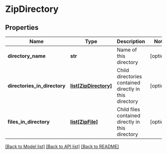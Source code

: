 # ZipDirectory

## Properties
Name | Type | Description | Notes
------------ | ------------- | ------------- | -------------
**directory_name** | **str** | Name of this directory | [optional] 
**directories_in_directory** | [**list[ZipDirectory]**](ZipDirectory.md) | Child directories contained directly in this directory | [optional] 
**files_in_directory** | [**list[ZipFile]**](ZipFile.md) | Child files contained directly in this directory | [optional] 

[[Back to Model list]](../README.md#documentation-for-models) [[Back to API list]](../README.md#documentation-for-api-endpoints) [[Back to README]](../README.md)


